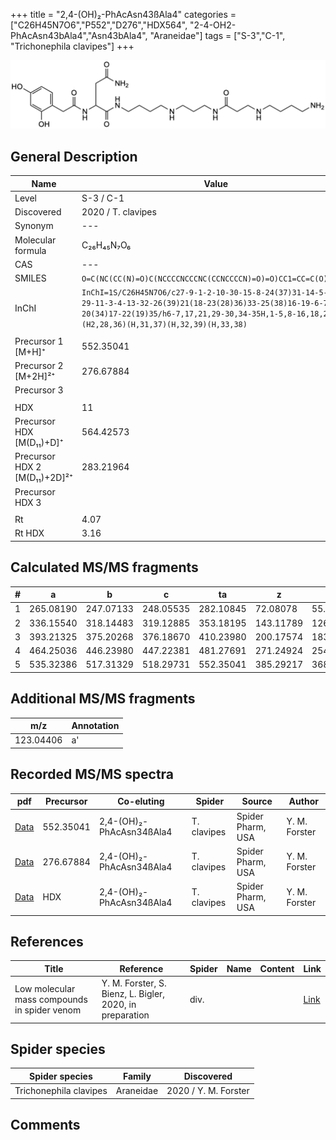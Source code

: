 +++
title = "2,4-(OH)₂-PhAcAsn43ßAla4"
categories = ["C26H45N7O6","P552","D276","HDX564",
"2-4-OH2-PhAcAsn43bAla4","Asn43bAla4",
"Araneidae"]
tags = ["S-3","C-1",
"Trichonephila clavipes"]
+++

![](/img/2-4-OH2-PhAcAsn43bAla4.png)

## General Description

| Name                       | Value              |
|----------------------------|--------------------|
| Level                      | S-3 / C-1          |
| Discovered                 | 2020 / T. clavipes |
| Synonym                    | ---                |
| Molecular formula          | C₂₆H₄₅N₇O₆                   |
| CAS                        | ---                |
| SMILES | `O=C(NC(CC(N)=O)C(NCCCCNCCCNC(CCNCCCCN)=O)=O)CC1=CC=C(O)C=C1O`  |
| InChI  | `InChI=1S/C26H45N7O6/c27-9-1-2-10-30-15-8-24(37)31-14-5-12-29-11-3-4-13-32-26(39)21(18-23(28)36)33-25(38)16-19-6-7-20(34)17-22(19)35/h6-7,17,21,29-30,34-35H,1-5,8-16,18,27H2,(H2,28,36)(H,31,37)(H,32,39)(H,33,38)`  |
|                            |                    |
| Precursor 1 [M+H]⁺       | 552.35041      |
| Precursor 2 [M+2H]²⁺        | 276.67884       |
| Precursor 3                |                    |
|                            |                    |
| HDX                        | 11                   |
| Precursor HDX   [M(D₁₁)+D]⁺   | 564.42573                   |
| Precursor HDX 2 [M(D₁₁)+2D]²⁺ | 283.21964                   |
| Precursor HDX 3            |                    |
|                            |                    |
| Rt                         | 4.07                   |
| Rt HDX                     | 3.16                   |

## Calculated MS/MS fragments

| # | a         | b         | c         | ta        | z         | y         | tz        |
|---|-----------|-----------|-----------|-----------|-----------|-----------|-----------|
| 1 | 265.08190 | 247.07133 | 248.05535 | 282.10845 | 72.08078 | 55.05423 | 89.10732 |
| 2 | 336.15540 | 318.14483 | 319.12885 | 353.18195 | 143.11789 | 126.09134 | 160.14444 |
| 3 | 393.21325 | 375.20268 | 376.18670 | 410.23980 | 200.17574 | 183.14919 | 217.20229 |
| 4 | 464.25036 | 446.23980 | 447.22381 | 481.27691 | 271.24924 | 254.22269 | 288.27579 |
| 5 | 535.32386 | 517.31329 | 518.29731 | 552.35041 | 385.29217 | 368.26562 | 402.31871 |

## Additional MS/MS fragments

| m/z       | Annotation |
|-----------|------------|
| 123.04406 | a'         |

## Recorded MS/MS spectra

| pdf                                             | Precursor | Co-eluting | Spider      | Source                       | Author        |
|-------------------------------------------------|-----------|------------|-------------|------------------------------|---------------|
| [Data](/pdf/N-clavipes/552_2-4-OH2-PhAcAsn34bAla4_2-4-OH2-PhAcAsn43bAla4_Nc.pdf) | 552.35041 | 2,4-(OH)₂-PhAcAsn34ßAla4          | T. clavipes | Spider Pharm, USA | Y. M. Forster |
| [Data](/pdf/N-clavipes/552_2-4-OH2-PhAcAsn34bAla4_2-4-OH2-PhAcAsn43bAla4_Nc_2.pdf) | 276.67884 | 2,4-(OH)₂-PhAcAsn34ßAla4          | T. clavipes | Spider Pharm, USA | Y. M. Forster |
| [Data](/pdf/N-clavipes/552_2-4-OH2-PhAcAsn34bAla4_2-4-OH2-PhAcAsn43bAla4_Nc_HDX.pdf) | HDX | 2,4-(OH)₂-PhAcAsn34ßAla4          | T. clavipes | Spider Pharm, USA | Y. M. Forster |


## References

| Title | Reference | Spider | Name | Content | Link |
|-------|-----------|--------|------|---------|------|
| Low molecular mass compounds in spider venom      | Y. M. Forster, S. Bienz, L. Bigler, 2020, in preparation          | div.       |   |   | [Link](unknown) |

## Spider species

| Spider species     | Family     | Discovered           |
|--------------------|------------|----------------------|
| Trichonephila clavipes | Araneidae | 2020 / Y. M. Forster |


## Comments